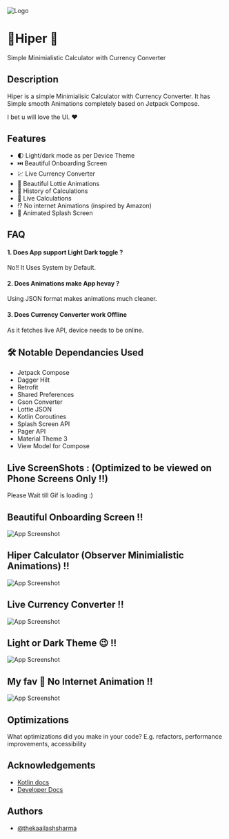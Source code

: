 
![Logo](app/src/main/res/drawable/logo.png)


# 📱Hiper 💱

Simple Minimialistic Calculator with Currency Converter


## Description

Hiper is a simple Minimialisic Calculator with Currency Converter.
It has Simple smooth Animations completely based on Jetpack Compose.

I bet u will love the UI. ❤️


## Features

- 🌓 Light/dark mode as per Device Theme
-  ⏭️ Beautiful Onboarding Screen
- 💹 Live Currency Converter
- 💖 Beautiful Lottie Animations 
- 🔑 History of Calculations
- 🎯 Live Calculations
- ⁉️ No internet Animations (inspired by Amazon)
- 🥇 Animated Splash Screen


## FAQ

####  1. Does App support Light Dark toggle ?

No!! It Uses System by Default. 

#### 2. Does Animations make App hevay ?

Using JSON format makes animations much cleaner.

#### 3. Does Currency Converter work Offline

As it fetches live API, device needs to be online.



## 🛠 Notable Dependancies Used
 - Jetpack Compose 
 - Dagger Hilt 
 - Retrofit
 - Shared Preferences
 - Gson Converter
 - Lottie JSON
 - Kotlin Coroutines
 - Splash Screen API
 - Pager API
 - Material Theme 3
 - View Model for Compose
 

## Live ScreenShots : (Optimized to be viewed on Phone Screens Only !!)
Please Wait till Gif is loading :)

## Beautiful Onboarding Screen !!
![App Screenshot](ss/onboard.gif)
## Hiper Calculator (Observer Minimialistic Animations) !!
![App Screenshot](ss/3app.gif)
## Live Currency Converter !!
![App Screenshot](ss/4app.gif)
## Light or Dark Theme 😉 !!
![App Screenshot](ss/5app.gif)
## My fav 💖 No Internet Animation !!
![App Screenshot](ss/6app.gif)


## Optimizations

What optimizations did you make in your code? E.g. refactors, performance improvements, accessibility


## Acknowledgements

 - [Kotlin docs](https://kotlinlang.org/)
 - [Developer Docs](https://developer.android.com/)
 


## Authors

- [@thekaailashsharma](https://www.github.com/thekaailashsharma)

